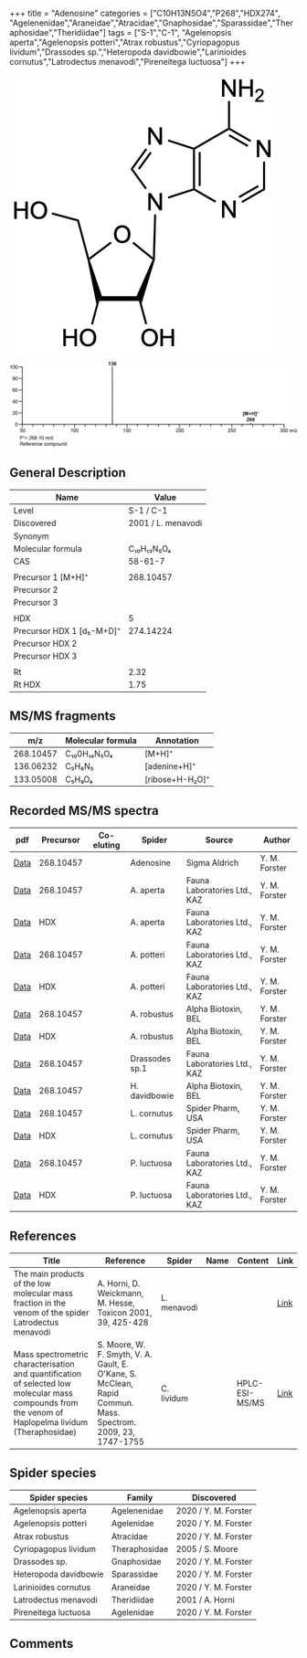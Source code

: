+++
title = "Adenosine"
categories = ["C10H13N5O4","P268","HDX274",
"Agelenenidae","Araneidae","Atracidae","Gnaphosidae","Sparassidae","Theraphosidae","Theridiidae"]
tags = ["S-1","C-1",
"Agelenopsis aperta","Agelenopsis potteri","Atrax robustus","Cyriopagopus lividum","Drassodes sp.","Heteropoda davidbowie","Larinioides cornutus","Latrodectus menavodi","Pireneitega luctuosa"]
+++

![](/img/Adenosine.png)

![](/img_MSMS/268_Adenosine.png)

## General Description

| Name                      | Value              |
|---------------------------|--------------------|
| Level                     | S-1 / C-1                  |
| Discovered                | 2001 / L. menavodi |
| Synonym                   |                    |
| Molecular formula         | C₁₀H₁₃N₅O₄         |
| CAS                       | 58-61-7            |
|                           |                    |
| Precursor 1 [M+H]⁺        | 268.10457          |
| Precursor 2               |                    |
| Precursor 3               |                    |
|                           |                    |
| HDX                       | 5                  |
| Precursor HDX 1 [d₅-M+D]⁺ | 274.14224          |
| Precursor HDX 2           |                    |
| Precursor HDX 3           |                    |
|                           |                    |
| Rt                        | 2.32               |
| Rt HDX                    | 1.75               |

## MS/MS fragments

| m/z       | Molecular formula | Annotation      |
|-----------|-------------------|-----------------|
| 268.10457 | C₁₀0H₁₄N₅O₄       | [M+H]⁺          |
| 136.06232 | C₅H₆N₅            | [adenine+H]⁺    |
| 133.05008 | C₅H₉O₄            | [ribose+H-H₂O]⁺ |

## Recorded MS/MS spectra

| pdf                                            | Precursor | Co-eluting | Spider    | Source                       | Author        |
|------------------------------------------------|-----------|------------|-----------|------------------------------|---------------|
| [Data](/pdf/268_Adenosine_2-29.pdf)            | 268.10457 |            | Adenosine | Sigma Aldrich                | Y. M. Forster |
| [Data](/pdf/A-aperta/268_Adenosine_Aa.pdf)     | 268.10457 |            | A. aperta | Fauna Laboratories Ltd., KAZ | Y. M. Forster |
| [Data](/pdf/A-aperta/268_Adenosine_Aa_HDX.pdf) | HDX       |            | A. aperta | Fauna Laboratories Ltd., KAZ | Y. M. Forster |
| [Data](/pdf/A-potteri/268_Adenosine_Ap.pdf) | 268.10457 |           | A. potteri | Fauna Laboratories Ltd., KAZ | Y. M. Forster |
| [Data](/pdf/A-potteri/268_Adenosine_Ap_HDX.pdf) | HDX |           | A. potteri | Fauna Laboratories Ltd., KAZ | Y. M. Forster |
| [Data](/pdf/A-robustus/268_Adenosine_Ar.pdf) | 268.10457 |           | A. robustus | Alpha Biotoxin, BEL | Y. M. Forster |
| [Data](/pdf/A-robustus/268_Adenosine_Ar_HDX.pdf) | HDX |           | A. robustus | Alpha Biotoxin, BEL | Y. M. Forster |
| [Data](/pdf/Drassodes-sp1/268_Adenosine_Dr-sp1.pdf) | 268.10457 |           | Drassodes sp.1 | Fauna Laboratories Ltd., KAZ | Y. M. Forster |
| [Data](/pdf/H-davidbowie/268_Adenosine_Hd.pdf) | 268.10457 |           | H. davidbowie | Alpha Biotoxin, BEL | Y. M. Forster |
| [Data](/pdf/L-cornutus/268_Adenosine_Lc.pdf) | 268.10457 |           | L. cornutus | Spider Pharm, USA | Y. M. Forster |
| [Data](/pdf/L-cornutus/268_Adenosine_Lc_HDX.pdf) | HDX |           | L. cornutus | Spider Pharm, USA | Y. M. Forster |
| [Data](/pdf/P-luctuosa/268_Adenosine_Pl.pdf) | 268.10457 |           | P. luctuosa | Fauna Laboratories Ltd., KAZ | Y. M. Forster |
| [Data](/pdf/P-luctuosa/268_Adenosine_Pl_HDX.pdf) | HDX |           | P. luctuosa | Fauna Laboratories Ltd., KAZ | Y. M. Forster |

## References

| Title                                                                                                                                                | Reference                                                                                                    | Spider      | Name | Content | Link                                                                |
|------------------------------------------------------------------------------------------------------------------------------------------------------|--------------------------------------------------------------------------------------------------------------|-------------|------|---------|---------------------------------------------------------------------|
| The main products of the low molecular mass fraction in the venom of the spider Latrodectus menavodi                                                 | A. Horni, D. Weickmann, M. Hesse, Toxicon 2001, 39, 425-428                                                  | L. menavodi |      |         | [Link](https://www.sciencedirect.com/science/article/pii/S0041010100001471) |
| Mass spectrometric characterisation and quantification of selected low molecular mass compounds from the venom of Haplopelma lividum (Theraphosidae) | S. Moore, W. F. Smyth, V. A. Gault, E. O'Kane, S. McClean, Rapid Commun. Mass. Spectrom. 2009, 23, 1747-1755 | C. lividum  |      | HPLC-ESI-MS/MS        | [Link](https://doi.org/10.1002/rcm.4063)                                    |

## Spider species

| Spider species       | Family        | Discovered           |
|----------------------|---------------|----------------------|
| Agelenopsis aperta   | Agelenenidae  | 2020 / Y. M. Forster |
| Agelenopsis potteri | Agelenidae | 2020 / Y. M. Forster |
| Atrax robustus | Atracidae | 2020 / Y. M. Forster |
| Cyriopagopus lividum | Theraphosidae | 2005 / S. Moore      |
| Drassodes sp. | Gnaphosidae | 2020 / Y. M. Forster |
| Heteropoda davidbowie | Sparassidae | 2020 / Y. M. Forster |
| Larinioides cornutus | Araneidae | 2020 / Y. M. Forster |
| Latrodectus menavodi | Theridiidae   | 2001 / A. Horni      |
| Pireneitega luctuosa | Agelenidae | 2020 / Y. M. Forster |

## Comments